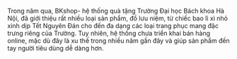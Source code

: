 Trong năm qua, BKshop- hệ thống quà tặng Trường Đại học Bách khoa Hà Nội, đã giới thiệu rất nhiều loại sản phẩm, đồ lưu niệm, từ chiếc bao lì xì nhỏ xinh dịp Tết Nguyên Đán cho đến đa dạng các loại trang phục mang đặc trưng riêng của Trường. Tuy nhiên, hệ thống chưa triển khai bán hàng online, mặc dù đây là xu thế trong nhiều năm gần đây và giúp sản phẩm đến tay người tiêu dùng dễ dàng hơn.
